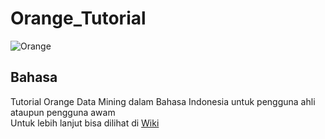# Orange_Tutorial

![Orange](https://orange.biolab.si/images/orange_title_scaled.png)

## Bahasa
Tutorial Orange Data Mining dalam Bahasa Indonesia untuk pengguna ahli ataupun pengguna awam  
Untuk lebih lanjut bisa dilihat di [Wiki](https://github.com/ranggakd/Orange_Tutorial/wiki)
